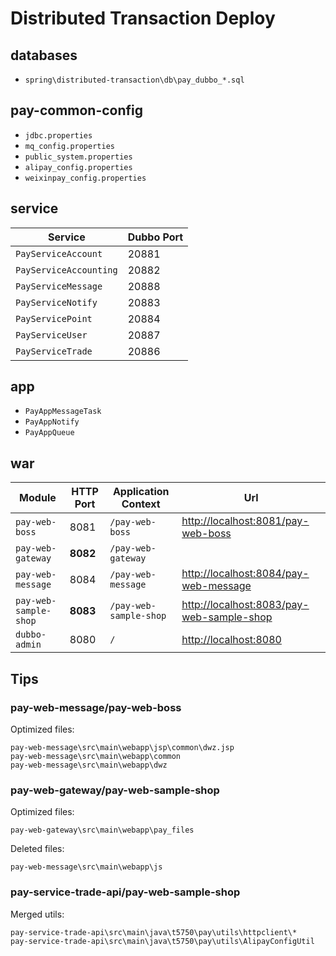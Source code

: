 # Distributed Transaction Deploy

## databases
- `spring\distributed-transaction\db\pay_dubbo_*.sql`

## pay-common-config
- `jdbc.properties`
- `mq_config.properties`
- `public_system.properties`
- `alipay_config.properties`
- `weixinpay_config.properties`

## service

Service | Dubbo Port 
----|----
`PayServiceAccount` | 20881
`PayServiceAccounting` | 20882
`PayServiceMessage` | 20888
`PayServiceNotify` | 20883
`PayServicePoint` | 20884
`PayServiceUser` | 20887
`PayServiceTrade` | 20886

## app
- `PayAppMessageTask`
- `PayAppNotify`
- `PayAppQueue`

## war

Module | HTTP Port | Application Context | Url
----|----|----|----
`pay-web-boss` | 8081 | `/pay-web-boss` | [http://localhost:8081/pay-web-boss](http://localhost:8081/pay-web-boss)
`pay-web-gateway` | **8082** | `/pay-web-gateway` | 
`pay-web-message` | 8084 | `/pay-web-message` | [http://localhost:8084/pay-web-message](http://localhost:8084/pay-web-message)
`pay-web-sample-shop` | **8083** | `/pay-web-sample-shop` | [http://localhost:8083/pay-web-sample-shop](http://localhost:8083/pay-web-sample-shop)
`dubbo-admin` | 8080 | `/`  | [http://localhost:8080](http://localhost:8080)

## Tips
### pay-web-message/pay-web-boss
Optimized files:
```
pay-web-message\src\main\webapp\jsp\common\dwz.jsp
pay-web-message\src\main\webapp\common
pay-web-message\src\main\webapp\dwz
```

### pay-web-gateway/pay-web-sample-shop
Optimized files:
```
pay-web-gateway\src\main\webapp\pay_files
```
Deleted files:
```
pay-web-message\src\main\webapp\js
```

### pay-service-trade-api/pay-web-sample-shop
Merged utils:
```
pay-service-trade-api\src\main\java\t5750\pay\utils\httpclient\*
pay-service-trade-api\src\main\java\t5750\pay\utils\AlipayConfigUtil
```